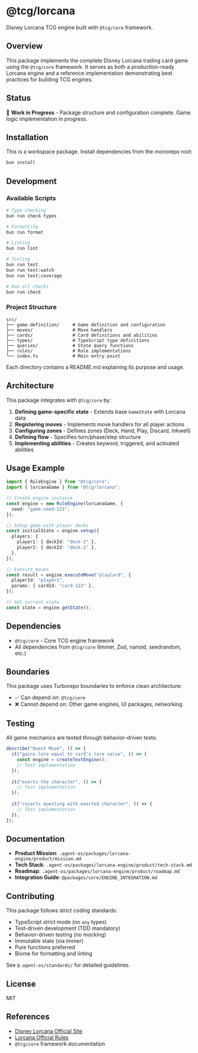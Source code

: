 # @tcg/lorcana

Disney Lorcana TCG engine built with `@tcg/core` framework.

## Overview

This package implements the complete Disney Lorcana trading card game using the `@tcg/core` framework. It serves as both a production-ready Lorcana engine and a reference implementation demonstrating best practices for building TCG engines.

## Status

🚧 **Work in Progress** - Package structure and configuration complete. Game logic implementation in progress.

## Installation

This is a workspace package. Install dependencies from the monorepo root:

```bash
bun install
```

## Development

### Available Scripts

```bash
# Type checking
bun run check-types

# Formatting
bun run format

# Linting
bun run lint

# Testing
bun run test
bun run test:watch
bun run test:coverage

# Run all checks
bun run check
```

### Project Structure

```
src/
├── game-definition/     # Game definition and configuration
├── moves/               # Move handlers
├── cards/               # Card definitions and abilities
├── types/               # TypeScript type definitions
├── queries/             # State query functions
├── rules/               # Rule implementations
└── index.ts             # Main entry point
```

Each directory contains a README.md explaining its purpose and usage.

## Architecture

This package integrates with `@tcg/core` by:

1. **Defining game-specific state** - Extends base `GameState` with Lorcana data
2. **Registering moves** - Implements move handlers for all player actions
3. **Configuring zones** - Defines zones (Deck, Hand, Play, Discard, Inkwell)
4. **Defining flow** - Specifies turn/phase/step structure
5. **Implementing abilities** - Creates keyword, triggered, and activated abilities

## Usage Example

```typescript
import { RuleEngine } from "@tcg/core";
import { lorcanaGame } from "@tcg/lorcana";

// Create engine instance
const engine = new RuleEngine(lorcanaGame, {
  seed: "game-seed-123",
});

// Setup game with player decks
const initialState = engine.setup({
  players: {
    player1: { deckId: "deck-1" },
    player2: { deckId: "deck-2" },
  },
});

// Execute moves
const result = engine.executeMove("playCard", {
  playerId: "player1",
  params: { cardId: "card-123" },
});

// Get current state
const state = engine.getState();
```

## Dependencies

- `@tcg/core` - Core TCG engine framework
- All dependencies from `@tcg/core` (Immer, Zod, nanoid, seedrandom, etc.)

## Boundaries

This package uses Turborepo boundaries to enforce clean architecture:

- ✅ Can depend on: `@tcg/core`
- ❌ Cannot depend on: Other game engines, UI packages, networking

## Testing

All game mechanics are tested through behavior-driven tests:

```typescript
describe("Quest Move", () => {
  it("gains lore equal to card's lore value", () => {
    const engine = createTestEngine();
    // Test implementation
  });
  
  it("exerts the character", () => {
    // Test implementation
  });
  
  it("rejects questing with exerted character", () => {
    // Test implementation
  });
});
```

## Documentation

- **Product Mission**: `.agent-os/packages/lorcana-engine/product/mission.md`
- **Tech Stack**: `.agent-os/packages/lorcana-engine/product/tech-stack.md`
- **Roadmap**: `.agent-os/packages/lorcana-engine/product/roadmap.md`
- **Integration Guide**: `@packages/core/ENGINE_INTEGRATION.md`

## Contributing

This package follows strict coding standards:

- TypeScript strict mode (no `any` types)
- Test-driven development (TDD mandatory)
- Behavior-driven testing (no mocking)
- Immutable state (via Immer)
- Pure functions preferred
- Biome for formatting and linting

See `@.agent-os/standards/` for detailed guidelines.

## License

MIT

## References

- [Disney Lorcana Official Site](https://www.disneylorcana.com/)
- [Lorcana Official Rules](https://www.disneylorcana.com/rules)
- `@tcg/core` framework documentation

